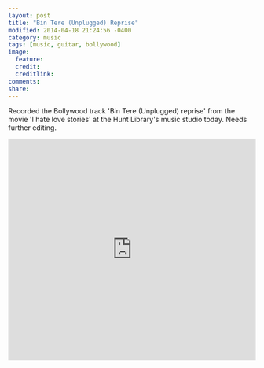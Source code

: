 ```yaml
---
layout: post
title: "Bin Tere (Unplugged) Reprise"
modified: 2014-04-18 21:24:56 -0400
category: music
tags: [music, guitar, bollywood]
image:
  feature:
  credit:
  creditlink:
comments:
share:
---
```


Recorded the Bollywood track 'Bin Tere (Unplugged) reprise' from the movie 'I hate love stories' at the Hunt Library's music studio today. Needs further editing.

<iframe width="100%" height="450" scrolling="no" frameborder="no" src="https://w.soundcloud.com/player/?url=https%3A//api.soundcloud.com/tracks/145397249&amp;auto_play=true&amp;hide_related=false&amp;visual=true"></iframe>
